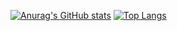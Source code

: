 [![Anurag's GitHub stats](https://github-readme-stats.vercel.app/api?username=eylonxx&show_icons=true&theme=radical)](https://github.com/anuraghazra/github-readme-stats)
[![Top Langs](https://github-readme-stats.vercel.app/api/top-langs/?username=eylonxx&show_icons=true&theme=radical&layout=compact)](https://github.com/anuraghazra/github-readme-stats)
